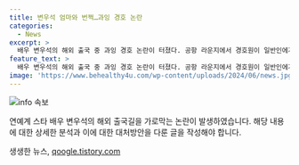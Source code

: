 ```yaml
---
title: 변우석 엄마와 번쩍…과잉 경호 논란
categories:
  - News
excerpt: >
  배우 변우석의 해외 출국 중 과잉 경호 논란이 터졌다. 공항 라운지에서 경호원이 일반인에게 플래시를 비추는 장면이 영상에 담겨 논란이 일자, 경호업체 대표가 사과했다. 대표는 과잉 경호는 필요하지 않았고, 불편을 끼친 점 깊이 사과한다며 재발 방지를 위해 경호원에 대한 교육을 실시할 것이라고 전했다. 이에 대해 팬들은 냉담한 태도를 비판하는 반응을 보였다. 과거에는 경호원이 팬을 밀쳐서 부상을 입힌 사건도 발생한 바 있어, 과잉 경호 문제에 대한 근본적인 해결이 필요해 보인다.
feature_text: >
  배우 변우석의 해외 출국 중 과잉 경호 논란이 터졌다. 공항 라운지에서 경호원이 일반인에게 플래시를 비추는 장면이 영상에 담겨 논란이 일자, 경호업체 대표가 사과했다. 대표는 과잉 경호는 필요하지 않았고, 불편을 끼친 점 깊이 사과한다며 재발 방지를 위해 경호원에 대한 교육을 실시할 것이라고 전했다. 이에 대해 팬들은 냉담한 태도를 비판하는 반응을 보였다. 과거에는 경호원이 팬을 밀쳐서 부상을 입힌 사건도 발생한 바 있어, 과잉 경호 문제에 대한 근본적인 해결이 필요해 보인다.
image: 'https://www.behealthy4u.com/wp-content/uploads/2024/06/news.jpg'
---
```


<p><img src="https://www.behealthy4u.com/wp-content/uploads/2024/06/news.jpg" alt="info 속보" /></p>

<p>연예계 스타 배우 변우석의 해외 출국길을 가로막는 논란이 발생하였습니다. 해당 내용에 대한 상세한 분석과 이에 대한 대처방안을 다룬 글을 작성해야 합니다.</p>
생생한 뉴스, <a href="https://qoogle.tistory.com" rel="dofollow">qoogle.tistory.com</a>


